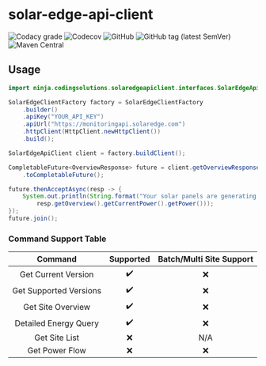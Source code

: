 # solar-edge-api-client

![Codacy grade](https://img.shields.io/codacy/grade/1626e3d2cbb14a1dad742e43b343dbc5?style=for-the-badge) ![Codecov](https://img.shields.io/codecov/c/gh/akboyd88/solar-edge-api-client?style=for-the-badge) ![GitHub](https://img.shields.io/github/license/akboyd88/solar-edge-api-client?style=for-the-badge) ![GitHub tag (latest SemVer)](https://img.shields.io/github/v/tag/akboyd88/solar-edge-api-client?style=for-the-badge) ![Maven Central](https://img.shields.io/maven-central/v/ninja.codingsolutions/solar-edge-api-client?style=for-the-badge)
## Usage 

```java
import ninja.codingsolutions.solaredgeapiclient.interfaces.SolarEdgeApiClient;

SolarEdgeClientFactory factory = SolarEdgeClientFactory
    .builder()
    .apiKey("YOUR_API_KEY")
    .apiUrl("https://monitoringapi.solaredge.com")
    .httpClient(HttpClient.newHttpClient())
    .build();

SolarEdgeApiClient client = factory.buildClient();

CompletableFuture<OverviewResponse> future = client.getOverviewResponse(YOUR_SITE_NUMBER)
    .toCompletableFuture();

future.thenAcceptAsync(resp -> {
    System.out.println(String.format("Your solar panels are generating %s w/h of power",
        resp.getOverview().getCurrentPower().getPower()));
});
future.join();
```

### Command Support Table

| Command | Supported | Batch/Multi Site Support
| :---: | :---: | :---:
| Get Current Version | :heavy_check_mark: | :x: 
| Get Supported Versions | :heavy_check_mark: | :x:
| Get Site Overview | :heavy_check_mark: | :x:
| Detailed Energy Query | :heavy_check_mark: | :x: 
| Get Site List | :x: | N/A
| Get Power Flow | :x: | :x:



